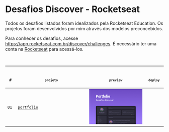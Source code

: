 <!-- markdownlint-disable MD033 -->

# Desafios Discover - Rocketseat

Todos os desafios listados foram idealizados pela Rocketseat Education. Os projetos foram desenvolvidos por mim através dos modelos preconcebidos.

Para conhecer os desafios, acesse <https://app.rocketseat.com.br/discover/challenges>. É necessário ter uma conta na [Rocketseat](https://www.rocketseat.com.br/) para acessá-los.

<p align="center">
<br>  
  <table>
    <thead>
      <tr>
        <th align="center">
          <img width="20" height="1">
          <p>
            <code>#</code>
          </p>
        </th>
        <th align="center">
          <img width="250" height="1">
          <p>
            <small>
              <code>projeto</code>
            </small>
          </p>
        </th>
        <th align="center">
          <img width="201" height="1">
          <p align="center">
            <small>
              <code>preview</code>
            </small>
          </p>
        </th>
        <th align="center">
            <img width="50" height="1">
            <p align="center">
                <small>
                <code>deploy</code>
                </small>
            </p>
        </th>
      </tr>
    </thead>
    <tbody>
        <tr>
          <td><code>01</code></td>
          <td><a href="" target="_blank" ><code>portfolio</code></a></td>
          <td align="center">
          <a href=""><img width="200px" src="d01_portfolio/.github/assets/preview.jpg" target="_blank"/></a></td>
          <td align="center"></td>
        </tr>
    </tbody>
  </table>
</p>

